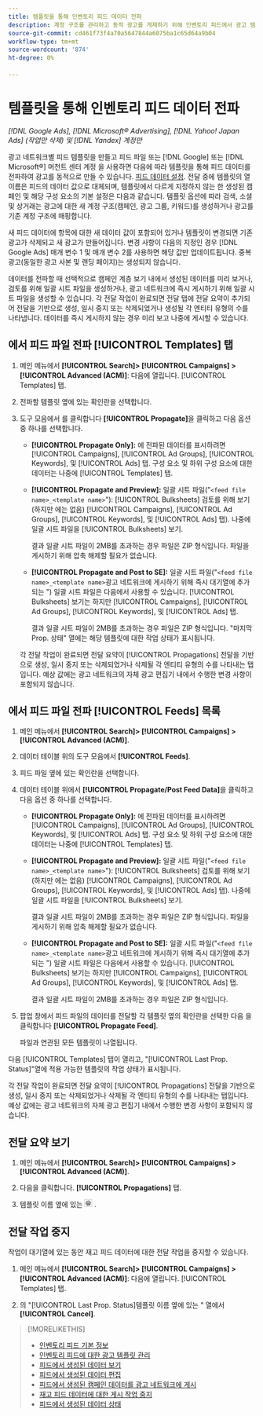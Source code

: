 ```yaml
---
title: 템플릿을 통해 인벤토리 피드 데이터 전파
description: 계정 구조를 관리하고 동적 광고를 게재하기 위해 인벤토리 피드에서 광고 템플릿을 통해 데이터를 전파하는 방법에 대해 알아봅니다.
source-git-commit: cd461f73f4a70a5647844a6075ba1c65d64a9b04
workflow-type: tm+mt
source-wordcount: '874'
ht-degree: 0%

---
```


# 템플릿을 통해 인벤토리 피드 데이터 전파

*[!DNL Google Ads], [!DNL Microsoft® Advertising], [!DNL Yahoo! Japan Ads] (작업만 삭제) 및 [!DNL Yandex] 계정만*

광고 네트워크별 피드 템플릿을 만들고 피드 파일 또는 [!DNL Google] 또는 [!DNL Microsoft®] 머천트 센터 계정 을 사용하면 다음에 따라 템플릿을 통해 피드 데이터를 전파하여 광고를 동적으로 만들 수 있습니다. [피드 데이터 설정](feed-settings-manage.md). 전달 중에 템플릿의 열 이름은 피드의 데이터 값으로 대체되며, 템플릿에서 다르게 지정하지 않는 한 생성된 캠페인 및 해당 구성 요소의 기본 설정은 다음과 같습니다. 템플릿 옵션에 따라 검색, 소셜 및 상거래는 광고에 대한 새 계정 구조(캠페인, 광고 그룹, 키워드)를 생성하거나 광고를 기존 계정 구조에 매핑합니다.

새 피드 데이터에 항목에 대한 새 데이터 값이 포함되어 있거나 템플릿이 변경되면 기존 광고가 삭제되고 새 광고가 만들어집니다. 변경 사항이 다음의 지정인 경우 [!DNL Google Ads] 매개 변수 1 및 매개 변수 2를 사용하면 해당 값만 업데이트됩니다. 중복 광고(동일한 광고 사본 및 랜딩 페이지)는 생성되지 않습니다.

데이터를 전파할 때 선택적으로 캠페인 계층 보기 내에서 생성된 데이터를 미리 보거나, 검토를 위해 일괄 시트 파일을 생성하거나, 광고 네트워크에 즉시 게시하기 위해 일괄 시트 파일을 생성할 수 있습니다. 각 전달 작업이 완료되면 전달 탭에 전달 요약이 추가되어 전달을 기반으로 생성, 일시 중지 또는 삭제되었거나 생성될 각 엔티티 유형의 수를 나타냅니다. 데이터를 즉시 게시하지 않는 경우 미리 보고 나중에 게시할 수 있습니다.

## 에서 피드 파일 전파 [!UICONTROL Templates] 탭

1. 메인 메뉴에서 **[!UICONTROL Search]> [!UICONTROL Campaigns] >[!UICONTROL Advanced (ACM)]**: 다음에 열립니다. [!UICONTROL Templates] 탭.

1. 전파할 템플릿 옆에 있는 확인란을 선택합니다.

1. 도구 모음에서 를 클릭합니다 **[!UICONTROL Propagate]**&#x200B;을 클릭하고 다음 옵션 중 하나를 선택합니다.

   * **[!UICONTROL Propagate Only]:** 에 전파된 데이터를 표시하려면 [!UICONTROL Campaigns], [!UICONTROL Ad Groups], [!UICONTROL Keywords], 및 [!UICONTROL Ads] 탭. 구성 요소 및 하위 구성 요소에 대한 데이터는 나중에 [!UICONTROL Templates] 탭.

   * **[!UICONTROL Propagate and Preview]:** 일괄 시트 파일(&quot;`<feed file name>_<template name>`&quot;): [!UICONTROL Bulksheets] 검토를 위해 보기(하지만 에는 없음) [!UICONTROL Campaigns], [!UICONTROL Ad Groups], [!UICONTROL Keywords], 및 [!UICONTROL Ads] 탭). 나중에 일괄 시트 파일을 [!UICONTROL Bulksheets] 보기.

      결과 일괄 시트 파일이 2MB를 초과하는 경우 파일은 ZIP 형식입니다. 파일을 게시하기 위해 압축 해제할 필요가 없습니다.

   * **[!UICONTROL Propagate and Post to SE]:** 일괄 시트 파일(&quot;`<feed file name>_<template name>`광고 네트워크에 게시하기 위해 즉시 대기열에 추가되는 &quot;) 일괄 시트 파일은 다음에서 사용할 수 있습니다. [!UICONTROL Bulksheets] 보기는 하지만 [!UICONTROL Campaigns], [!UICONTROL Ad Groups], [!UICONTROL Keywords], 및 [!UICONTROL Ads] 탭.

      결과 일괄 시트 파일이 2MB를 초과하는 경우 파일은 ZIP 형식입니다.
   &quot;마지막 Prop. 상태&quot; 열에는 해당 템플릿에 대한 작업 상태가 표시됩니다.

   각 전달 작업이 완료되면 전달 요약이 [!UICONTROL Propagations] 전달을 기반으로 생성, 일시 중지 또는 삭제되었거나 삭제될 각 엔티티 유형의 수를 나타내는 탭입니다. 예상 값에는 광고 네트워크의 자체 광고 편집기 내에서 수행한 변경 사항이 포함되지 않습니다.

## 에서 피드 파일 전파 [!UICONTROL Feeds] 목록

1. 메인 메뉴에서 **[!UICONTROL Search]> [!UICONTROL Campaigns] >[!UICONTROL Advanced (ACM)]**.

1. 데이터 테이블 위의 도구 모음에서 **[!UICONTROL Feeds]**.

1. 피드 파일 옆에 있는 확인란을 선택합니다.

1. 데이터 테이블 위에서 **[!UICONTROL Propagate/Post Feed Data]**&#x200B;을 클릭하고 다음 옵션 중 하나를 선택합니다.

   * **[!UICONTROL Propagate Only]:** 에 전파된 데이터를 표시하려면 [!UICONTROL Campaigns], [!UICONTROL Ad Groups], [!UICONTROL Keywords], 및 [!UICONTROL Ads] 탭. 구성 요소 및 하위 구성 요소에 대한 데이터는 나중에 [!UICONTROL Templates] 탭.

   * **[!UICONTROL Propagate and Preview]:** 일괄 시트 파일(&quot;`<feed file name>_<template name>`&quot;): [!UICONTROL Bulksheets] 검토를 위해 보기(하지만 에는 없음) [!UICONTROL Campaigns], [!UICONTROL Ad Groups], [!UICONTROL Keywords], 및 [!UICONTROL Ads] 탭). 나중에 일괄 시트 파일을 [!UICONTROL Bulksheets] 보기.

      결과 일괄 시트 파일이 2MB를 초과하는 경우 파일은 ZIP 형식입니다. 파일을 게시하기 위해 압축 해제할 필요가 없습니다.

   * **[!UICONTROL Propagate and Post to SE]:** 일괄 시트 파일(&quot;`<feed file name>_<template name>`광고 네트워크에 게시하기 위해 즉시 대기열에 추가되는 &quot;) 일괄 시트 파일은 다음에서 사용할 수 있습니다. [!UICONTROL Bulksheets] 보기는 하지만 [!UICONTROL Campaigns], [!UICONTROL Ad Groups], [!UICONTROL Keywords], 및 [!UICONTROL Ads] 탭.

      결과 일괄 시트 파일이 2MB를 초과하는 경우 파일은 ZIP 형식입니다.

1. 팝업 창에서 피드 파일의 데이터를 전달할 각 템플릿 옆의 확인란을 선택한 다음 을 클릭합니다 **[!UICONTROL Propagate Feed]**.

   파일과 연관된 모든 템플릿이 나열됩니다.

다음 [!UICONTROL Templates] 탭이 열리고, &quot;[!UICONTROL Last Prop. Status]&quot;열에 적용 가능한 템플릿의 작업 상태가 표시됩니다.

각 전달 작업이 완료되면 전달 요약이 [!UICONTROL Propagations] 전달을 기반으로 생성, 일시 중지 또는 삭제되었거나 삭제될 각 엔티티 유형의 수를 나타내는 탭입니다. 예상 값에는 광고 네트워크의 자체 광고 편집기 내에서 수행한 변경 사항이 포함되지 않습니다.

## 전달 요약 보기

1. 메인 메뉴에서 **[!UICONTROL Search]> [!UICONTROL Campaigns] >[!UICONTROL Advanced (ACM)]**.

1. 다음을 클릭합니다. **[!UICONTROL Propagations]** 탭.

1. 템플릿 이름 옆에 있는 ![설정 보기/편집 아이콘](/help/search-social-commerce/assets/settings.png "설정 보기/편집 아이콘") .

## 전달 작업 중지

작업이 대기열에 있는 동안 재고 피드 데이터에 대한 전달 작업을 중지할 수 있습니다.

1. 메인 메뉴에서 **[!UICONTROL Search]> [!UICONTROL Campaigns] >[!UICONTROL Advanced (ACM)]**: 다음에 열립니다. [!UICONTROL Templates] 탭.

1. 의 &quot;[!UICONTROL Last Prop. Status]템플릿 이름 옆에 있는 &quot; 열에서 **[!UICONTROL Cancel]**.

>[!MORELIKETHIS]
>
>* [인벤토리 피드 기본 정보](inventory-feeds-about.md)
>* [인벤토리 피드에 대한 광고 템플릿 관리](/help/search-social-commerce/campaign-management/inventory-feeds/ad-templates/ad-template-manage.md)
>* [피드에서 생성된 데이터 보기](propagated-data-view.md)
>* [피드에서 생성된 데이터 편집](propagated-data-edit.md)
>* [피드에서 생성된 캠페인 데이터를 광고 네트워크에 게시](propagated-data-post.md)
>* [재고 피드 데이터에 대한 게시 작업 중지](stop-job.md)
>* [피드에서 생성된 데이터 상태](propagated-data-status.md)

